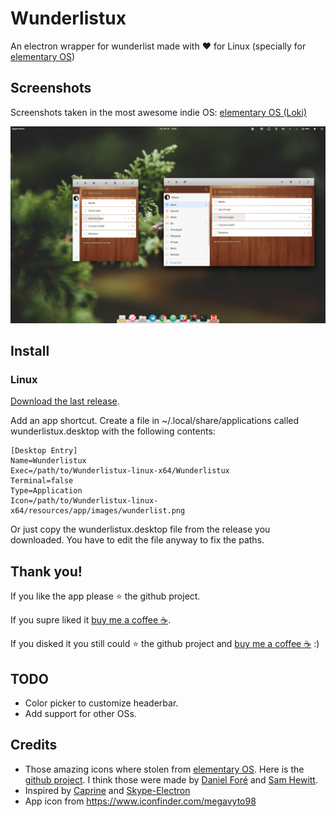 # Wunderlistux
An electron wrapper for wunderlist made with :heart: for Linux (specially for [elementary OS](http://elementary.io))


## Screenshots
Screenshots taken in the most awesome indie OS: [elementary OS (Loki)](http://elementary.io)


![Screenshots](/images/wunderlistux.png)


## Install
### Linux
[Download the last release](https://github.com/edipox/wunderlistux/releases/latest).

Add an app shortcut. Create a file in ~/.local/share/applications called wunderlistux.desktop with the following contents:
```
[Desktop Entry]
Name=Wunderlistux
Exec=/path/to/Wunderlistux-linux-x64/Wunderlistux
Terminal=false
Type=Application
Icon=/path/to/Wunderlistux-linux-x64/resources/app/images/wunderlist.png
```
Or just copy the wunderlistux.desktop file from the release you downloaded. You have to edit the file anyway to fix the paths.

## Thank you!
If you like the app please :star: the github project.

If you supre liked it  [buy me a coffee :coffee:](http://ko-fi.com/A553N9). 

If you disked it you still could :star: the github project and [buy me a coffee :coffee:](http://ko-fi.com/A553N9) :)

## TODO
* Color picker to customize headerbar.
* Add support for other OSs.

## Credits
* Those amazing icons where stolen from [elementary OS](http://elementary.io). Here is the [github project](https://github.com/elementary/icons). I think those were made by [Daniel Foré](https://github.com/danrabbit) and [Sam Hewitt](https://github.com/snwh).
* Inspired by [Caprine](https://github.com/sindresorhus/caprine) and [Skype-Electron](https://github.com/GyozaGuy/Skype-Electron)
* App icon from https://www.iconfinder.com/megavyto98
